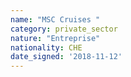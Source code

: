 ```yaml
---
name: "MSC Cruises "
category: private_sector
nature: "Entreprise"
nationality: CHE
date_signed: '2018-11-12'
---
```

    